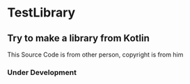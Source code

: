 # TestLibrary

## Try to make a library from Kotlin

This Source Code is from other person, copyright is from him

### Under Development
